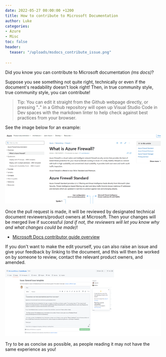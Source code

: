 ```yaml
---
date: 2022-05-27 00:00:00 +1200
title: How to contribute to Microsoft Documentation
author: Luke
categories:
- Azure
- Misc
toc: false
header:
  teaser: "/uploads/msdocs_contribute_issue.png"

---
```

Did you know you can contribute to Microsoft documentation _(ms docs)_?

Suppose you see something not quite right, technically or even if the document's readability doesn't look right! Then, in true community style, true community style, you can contribute!

> Tip: You can edit it straight from the Github webpage directly, or pressing "**.**" in a Github repository will open up Visual Studio Code in Dev spaces with the markdown linter to help check against best practices from your browser.

See the image below for an example:

![](/uploads/updatemsdocs.gif)

Once the pull request is made, it will be reviewed by designated technical document reviewers/product owners at Microsoft. Then your changes will be merged live if successful _(and if not, the reviewers will let you know why and what changes could be made)_!

* [Microsoft Docs contributor guide overview](https://docs.microsoft.com/en-us/contribute/?WT.mc_id=AZ-MVP-5004796 "Microsoft Docs contributor guide overview")

If you don't want to make the edit yourself, you can also raise an issue and give your feedback by linking to the document, and this will then be worked on by someone to review, contact the relevant product owners, and amended.

![MS Docs  - GitHub Raise an Issue](/uploads/msdocs_contribute_issue.png "MS Docs  - GitHub Raise an Issue")

Try to be as concise as possible, as people reading it may not have the same experience as you!